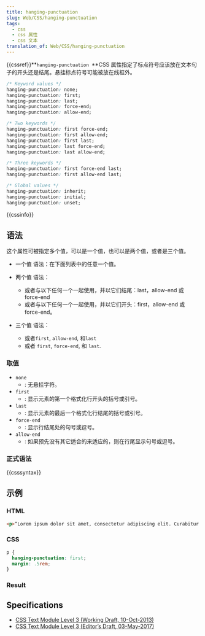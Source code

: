```yaml
---
title: hanging-punctuation
slug: Web/CSS/hanging-punctuation
tags:
  - css
  - css 属性
  - css 文本
translation_of: Web/CSS/hanging-punctuation
---
```

{{cssref}}**`hanging-punctuation `**CSS 属性指定了标点符号应该放在文本句子的开头还是结尾。悬挂标点符号可能被放在线框外。

```css
/* Keyword values */
hanging-punctuation: none;
hanging-punctuation: first;
hanging-punctuation: last;
hanging-punctuation: force-end;
hanging-punctuation: allow-end;

/* Two keywords */
hanging-punctuation: first force-end;
hanging-punctuation: first allow-end;
hanging-punctuation: first last;
hanging-punctuation: last force-end;
hanging-punctuation: last allow-end;

/* Three keywords */
hanging-punctuation: first force-end last;
hanging-punctuation: first allow-end last;

/* Global values */
hanging-punctuation: inherit;
hanging-punctuation: initial;
hanging-punctuation: unset;
```

{{cssinfo}}

## 语法

这个属性可被指定多个值，可以是一个值，也可以是两个值，或者是三个值。

- 一个值 语法：在下面列表中的任意一个值。
- 两个值 语法：

  - 或者与以下任何一个一起使用，并以它们结尾：last，allow-end 或 force-end
  - 或者与以下任何一个一起使用，并以它们开头：first，allow-end 或 force-end。

- 三个值 语法：

  - 或者`first`, `allow-end`, 和`last`
  - 或者 `first`, `force-end`, 和 `last`.

### 取值

- `none`
  - : 无悬挂字符。
- `first`
  - : 显示元素的第一个格式化行开头的括号或引号。
- `last`
  - : 显示元素的最后一个格式化行结尾的括号或引号。
- `force-end`
  - : 显示行结尾处的句号或逗号。
- `allow-end`
  - : 如果预先没有其它适合的来适应的，则在行尾显示句号或逗号。

### 正式语法

{{csssyntax}}

## 示例

### HTML

```html
<p>“Lorem ipsum dolor sit amet, consectetur adipiscing elit. Curabitur dignissim nunc mauris, et sollicitudin est scelerisque sed. Praesent laoreet tortor massa, sit amet vulputate nulla pharetra ut.”</p>
```

### CSS

```css
p {
  hanging-punctuation: first;
  margin: .5rem;
}
```

### Result

## Specifications

- [CSS Text Module Level 3 (Working Draft, 10-Oct-2013)](https://www.w3.org/TR/css-text-3/#hanging-punctuation-property)
- [CSS Text Module Level 3 (Editor’s Draft, 03-May-2017)](https://drafts.csswg.org/css-text-3/#hanging-punctuation-property)
